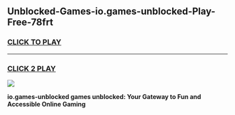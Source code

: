 
## Unblocked-Games-io.games-unblocked-Play-Free-78frt
<h3>
<a href="https://premium76.site?title=io.games-unblocked&ref=19M">CLICK TO PLAY</a></h3>
<hr>

<h3>
<a href="https://premium76.site?title=io.games-unblocked&ref=19M">CLICK 2 PLAY</a>
  
</h3>

<a href="https://premium76.site?title=io.games-unblocked&ref=19M"><img src="https://clearcache.store/games.png"></a>


**io.games-unblocked games unblocked: Your Gateway to Fun and Accessible Online Gaming**
